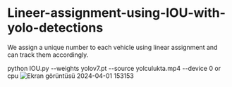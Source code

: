 # Lineer-assignment-using-IOU-with-yolo-detections
We assign a unique number to each vehicle using linear assignment and can track them accordingly.

python IOU.py --weights yolov7.pt --source yolculukta.mp4 --device 0 or cpu
![Ekran görüntüsü 2024-04-01 153153](https://github.com/Abd-Said/Lineer-assignment-using-IOU-with-yolo-detections/assets/153506053/74afb8ad-3cc2-4796-862a-9640b1ebcc46)
